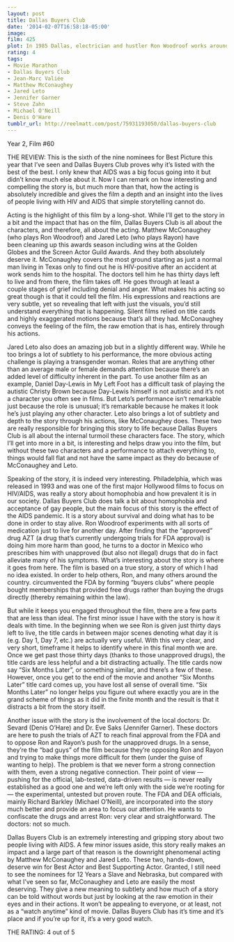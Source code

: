 ```yaml
---
layout: post
title: Dallas Buyers Club
date: '2014-02-07T16:58:18-05:00'
image: 
film: 425
plot: In 1985 Dallas, electrician and hustler Ron Woodroof works around the system to help AIDS patients get the medication they need after he is himself diagnosed with the disease.
rating: 4
tags:
- Movie Marathon
- Dallas Buyers Club
- Jean-Marc Valiée
- Matthew McConaughey
- Jared Leto
- Jennifer Garner
- Steve Zahn
- Michael O'Neill
- Denis O'Hare
tumblr_url: http://reelmatt.com/post/75931193050/dallas-buyers-club
---
```


Year 2, Film #60

THE REVIEW: This is the sixth of the nine nominees for Best Picture this year that I’ve seen and Dallas Buyers Club proves why it’s listed with the best of the best. I only knew that AIDS was a big focus going into it but didn’t know much else about it. Now I can remark on how interesting and compelling the story is, but much more than that, how the acting is absolutely incredible and gives the film a depth and an insight into the lives of people living with HIV and AIDS that simple storytelling cannot do.

Acting is the highlight of this film by a long-shot. While I’ll get to the story in a bit and the impact that has on the film, Dallas Buyers Club is all about the characters, and therefore, all about the acting. Matthew McConaughey (who plays Ron Woodroof) and Jared Leto (who plays Rayon) have been cleaning up this awards season including wins at the Golden Globes and the Screen Actor Guild Awards. And they both absolutely deserve it. McConaughey covers the most ground starting as just a normal man living in Texas only to find out he is HIV-positive after an accident at work sends him to the hospital. The doctors tell him he has thirty days left to live and from there, the film takes off. He goes through at least a couple stages of grief including denial and anger. What makes his acting so great though is that it could tell the film. His expressions and reactions are very subtle, yet so revealing that left with just the visuals, you’d still understand everything that is happening. Silent films relied on title cards and highly exaggerated motions because that’s all they had. McConaughey conveys the feeling of the film, the raw emotion that is has, entirely through his actions.

Jared Leto also does an amazing job but in a slightly different way. While he too brings a lot of subtlety to his performance, the more obvious acting challenge is playing a transgender woman. Roles that are anything other than an average male or female demands attention because there’s an added level of difficulty inherent in the part. To use another film as an example, Daniel Day-Lewis in My Left Foot has a difficult task of playing the autistic Christy Brown because Day-Lewis himself is not autistic and it’s not a character you often see in films. But Leto’s performance isn’t remarkable just because the role is unusual; it’s remarkable because he makes it look he’s just playing any other character. Leto also brings a lot of subtlety and depth to the story through his actions, like McConaughey does. These two are really responsible for bringing this story to life because Dallas Buyers Club is all about the internal turmoil these characters face. The story, which I’ll get into more in a bit, is interesting and helps draw you into the film, but without these two characters and a performance to attach everything to, things would fall flat and not have the same impact as they do because of McConaughey and Leto.

Speaking of the story, it is indeed very interesting. Philadelphia, which was released in 1993 and was one of the first major Hollywood films to focus on HIV/AIDS, was really a story about homophobia and how prevalent it is in our society. Dallas Buyers Club does talk a bit about homophobia and acceptance of gay people, but the main focus of this story is the effect of the AIDS pandemic. It is a story about survival and doing what has to be done in order to stay alive. Ron Woodroof experiments with all sorts of medication just to live for another day. After finding that the “approved” drug AZT (a drug that’s currently undergoing trials for FDA approval) is doing him more harm than good, he turns to a doctor in Mexico who prescribes him with unapproved (but also not illegal) drugs that do in fact alleviate many of his symptoms. What’s interesting about the story is where it goes from here. The film is based on a true story, a story of which I had no idea existed. In order to help others, Ron, and many others around the country. circumvented the FDA by forming “buyers clubs” where people bought memberships that provided free drugs rather than buying the drugs directly (thereby remaining within the law).

But while it keeps you engaged throughout the film, there are a few parts that are less than ideal. The first minor issue I have with the story is how it deals with time. In the beginning when we see Ron is given just thirty days left to live, the title cards in between major scenes denoting what day it is (e.g. Day 1, Day 7, etc.) are actually very useful. With this very clear, and very short, timeframe it helps to identify where in this final month we are. Once we get past those thirty days (thanks to those unapproved drugs), the title cards are less helpful and a bit distracting actually. The title cards now say “Six Months Later”, or something similar, and there’s a few of these. However, once you get to the end of the movie and another “Six Months Later” title card comes up, you have lost all sense of overall time. “Six Months Later” no longer helps you figure out where exactly you are in the grand scheme of things as it did in the finite month and the result is that it distracts a bit from the story itself.

Another issue with the story is the involvement of the local doctors: Dr. Sevard (Denis O’Hare) and Dr. Eve Saks (Jennifer Garner). These doctors are here to push the trials of AZT to reach final approval from the FDA and to oppose Ron and Rayon’s push for the unapproved drugs. In a sense, they’re the “bad guys” of the film because they’re opposing Ron and Rayon and trying to make things more difficult for them (under the guise of wanting to help). The problem is that we never form a strong connection with them, even a strong negative connection. Their point of view — pushing for the official, lab-tested, data-driven results — is never really established as a good one and we’re left only with the side we’re rooting for — the experimental, untested but proven route. The FDA and DEA officials, mainly Richard Barkley (Michael O’Neill), are incorporated into the story much better and provide an area to focus our attention. He wants to confiscate the drugs and arrest Ron: very clear and straightforward. The doctors: not so much.

Dallas Buyers Club is an extremely interesting and gripping story about two people living with AIDS. A few minor issues aside, this story really makes an impact and a large part of that reason is the downright phenomenal acting by Matthew McConaughey and Jared Leto. These two, hands-down, deserve win for Best Actor and Best Supporting Actor. Granted, I still need to see the nominees for 12 Years a Slave and Nebraska, but compared with what I’ve seen so far, McConaughey and Leto are easily the most deserving. They give a new meaning to subtlety and how much of a story can be told without words but just by looking at the raw emotion in their eyes and in their actions. It won’t be appealing to everyone, or at least, not as a “watch anytime” kind of movie. Dallas Buyers Club has it’s time and it’s place and if you’re up for it, it’s a very good watch.

THE RATING: 4 out of 5
